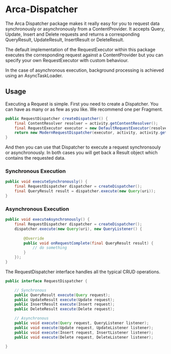 # Arca-Dispatcher

The Arca Dispatcher package makes it really easy for you to request data synchronously or asynchronously from a ContentProvider. It accepts Query, Update, Insert and Delete requests and returns a corresponding QueryResult, UpdateResult, InsertResult or DeleteResult.

The default implementation of the RequestExecutor within this package executes the corresponding request against a ContentProvider but you can specify your own RequestExecutor with custom behaviour. 

In the case of asynchronous execution, background processing is achieved using an AsyncTaskLoader.

## Usage

Executing a Request is simple. First you need to create a Dispatcher. You can have as many or as few as you like. We recommend one per Fragment.

```java
public RequestDispatcher createDispatcher() {
    final ContentResolver resolver = activity.getContentResolver();
    final RequestExecutor executor = new DefaultRequestExecutor(resolver, activity);
    return new ModernRequestDispatcher(executor, activity, activity.getLoaderManager());
}
```

And then you can use that Dispatcher to execute a request synchronsouly or asynchronously. In both cases you will get back a Result object which contains the requested data.

### Synchronous Execution

```java
public void executeSynchronously() {
    final RequestDispatcher dispatcher = createDispatcher();
    final QueryResult result = dispatcher.execute(new Query(uri));
}
```

### Asynchronous Execution

```java
public void executeAsynchronously() {
    final RequestDispatcher dispatcher = createDispatcher();
    dispatcher.execute(new Query(uri), new QueryListener() {
        
        @Override
        public void onRequestComplete(final QueryResult result) {
            // do something
        }
    });
}
```

The RequestDispatcher interface handles all the typical CRUD operations.

```java
public interface RequestDispatcher {

    // Synchronous
    public QueryResult execute(Query request);
    public UpdateResult execute(Update request);
	public InsertResult execute(Insert request);
	public DeleteResult execute(Delete request);

	// Asynchronous
	public void execute(Query request, QueryListener listener);
	public void execute(Update request, UpdateListener listener);
	public void execute(Insert request, InsertListener listener);
	public void execute(Delete request, DeleteListener listener);
	
}
```